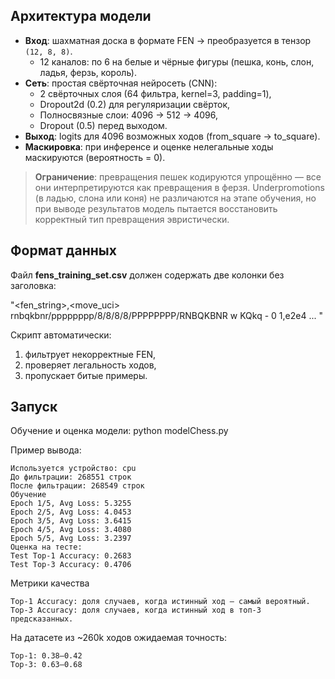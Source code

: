 ## Архитектура модели

- **Вход**: шахматная доска в формате FEN → преобразуется в тензор `(12, 8, 8)`.
  - 12 каналов: по 6 на белые и чёрные фигуры (пешка, конь, слон, ладья, ферзь, король).
- **Сеть**: простая свёрточная нейросеть (CNN):
  - 2 свёрточных слоя (64 фильтра, kernel=3, padding=1),
  - Dropout2d (0.2) для регуляризации свёрток,
  - Полносвязные слои: 4096 → 512 → 4096,
  - Dropout (0.5) перед выходом.
- **Выход**: logits для 4096 возможных ходов (from_square → to_square).
- **Маскировка**: при инференсе и оценке нелегальные ходы маскируются (вероятность = 0).


> **Ограничение**: превращения пешек кодируются упрощённо — все они интерпретируются как превращения в ферзя. Underpromotions (в ладью, слона или коня) не различаются на этапе обучения, но при выводе результатов модель пытается восстановить корректный тип превращения эвристически.


## Формат данных
Файл **fens_training_set.csv** должен содержать две колонки без заголовка: 
 
"<fen_string>,<move_uci>
rnbqkbnr/pppppppp/8/8/8/8/PPPPPPPP/RNBQKBNR w KQkq - 0 1,e2e4
...
"

Скрипт автоматически: 
  1. фильтрует некорректные FEN,
  2. проверяет легальность ходов,
  3. пропускает битые примеры.


## Запуск 

Обучение и оценка модели: 
  python modelChess.py

Пример вывода:

    Используется устройство: cpu
    До фильтрации: 268551 строк
    После фильтрации: 268549 строк
    Обучение
    Epoch 1/5, Avg Loss: 5.3255
    Epoch 2/5, Avg Loss: 4.0453
    Epoch 3/5, Avg Loss: 3.6415  
    Epoch 4/5, Avg Loss: 3.4080
    Epoch 5/5, Avg Loss: 3.2397
    Оценка на тесте:
    Test Top-1 Accuracy: 0.2683
    Test Top-3 Accuracy: 0.4706
      

Метрики качества

    Top-1 Accuracy: доля случаев, когда истинный ход — самый вероятный.
    Top-3 Accuracy: доля случаев, когда истинный ход в топ-3 предсказанных.
     

На датасете из ~260k ходов ожидаемая точность: 

    Top-1: 0.38–0.42
    Top-3: 0.63–0.68
     
